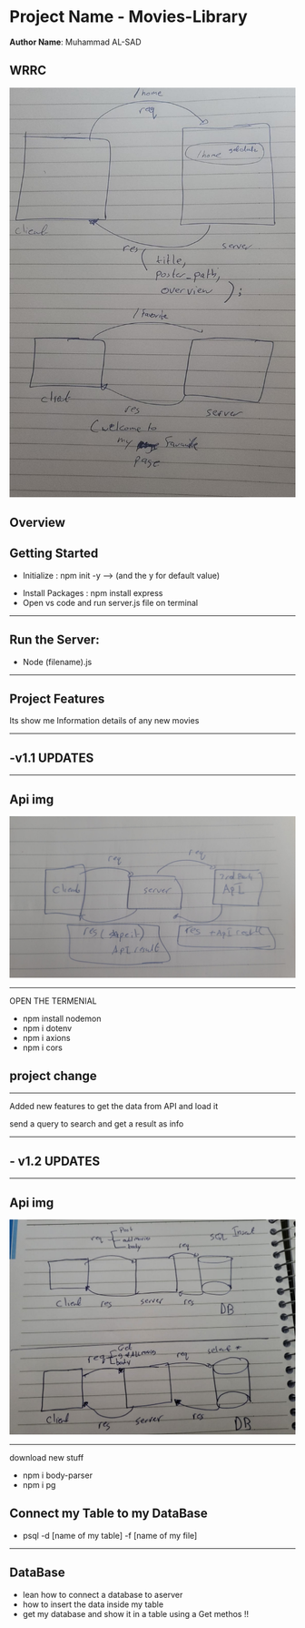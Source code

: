# Project Name -  Movies-Library

**Author Name**: Muhammad AL-SAD

## WRRC
![WRRC](./assets/res_req.jpeg)

## Overview

## Getting Started
- Initialize : npm init -y --> (and the y for default value)
* Install Packages : npm install express 
* Open vs code and run server.js file on terminal
-----------------------
## Run the Server:
* Node (filename).js
--------------------

## Project Features
Its show me Information details of any new movies

-------------------------------------------------------------

## -v1.1 UPDATES

---------------------------

## Api img 

![api](./assets/REQ-RES-V2.jpeg)


--------------------------

OPEN THE TERMENIAL 

* npm install nodemon
* npm i dotenv
* npm i axions
* npm i cors

## project change 
-------------------------

Added new features to get the data from API and load it 

send a query to search and get a result as info 


---------------------------------------

## - v1.2 UPDATES

---------------------------

## Api img 

![DataBase](./assets/part3.jpeg)


--------------------------

download new stuff

- npm i body-parser
- npm i pg

## Connect my Table to my DataBase


- psql -d [name of my table] -f [name of my file]


----------------------------------

## DataBase

- lean how to connect a database to aserver 
- how to insert the data inside my table 
- get my database and show it in a table using a Get methos !!